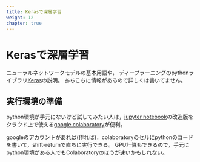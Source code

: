 ```yaml
---
title: Kerasで深層学習
weight: 12
chapter: true
---
```


# Kerasで深層学習

ニューラルネットワークモデルの基本用語や，
ディープラーニングのpythonライブラリ[Keras](https://keras.io/ja/)の説明。
あちこちに情報があるので詳しくは書いてません。

## 実行環境の準備

python環境が手元にないけど試してみたい人は，[jupyter notebook](http://jupyter.org/)の改造版をクラウド上で使える[google colaboratory](https://colab.research.google.com/)が便利。

googleのアカウントがあれば(作れば)，colaboratoryのセルにpythonのコードを書いて，shift-returnで直ちに実行できる。
GPU計算もできるので，手元にpython環境がある人でもColaboratoryのほうが速いかもしれない。
